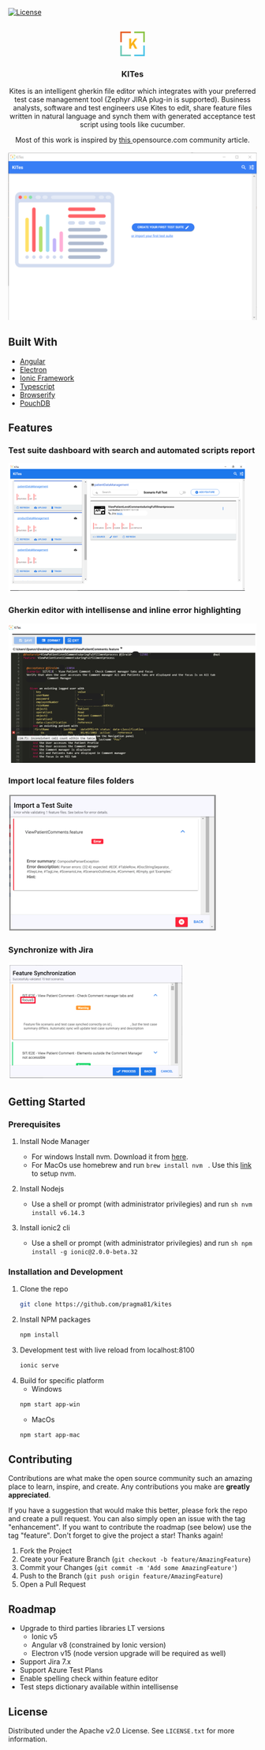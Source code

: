<div id="top"></div>

<!-- PROJECT SHIELDS -->
<!--
*** I'm using markdown "reference style" links for readability.
*** Reference links are enclosed in brackets [ ] instead of parentheses ( ).
*** See the bottom of this document for the declaration of the reference variables
*** for contributors-url, forks-url, etc. This is an optional, concise syntax you may use.
*** https://www.markdownguide.org/basic-syntax/#reference-style-links
-->

[![License](https://img.shields.io/badge/License-Apache_2.0-blue.svg)](https://opensource.org/licenses/Apache-2.0)

<!-- PROJECT LOGO -->
<br />
<div align="center">
  <a href="https://github.com/pragma81/kites">
    <img src="images/kites-icon_48x48x32.png" alt="Logo" width="50" height="50">
  </a>

<h3 align="center">KITes</h3>

  <p align="center">
    Kites is an intelligent gherkin file editor which integrates with your preferred test case management tool (Zephyr JIRA plug-in is supported). Business analysts, software and test engineers use Kites to edit, share feature files written in natural language and synch them with generated acceptance test script using tools like cucumber.
  </p>
    <p align="center">
    Most of this work is inspired by <a href="https://opensource.com/article/18/11/continuous-testing-wrong"> this </a> opensource.com community article.
    <br />
    <br />
    <img src="images/kites.png" alt="main" >
  </p>
</div>

## Built With

* [Angular](https://angular.io/)
* [Electron](https://www.electronjs.org/)
* [Ionic Framework](https://ionicframework.com/)
* [Typescript](https://www.typescriptlang.org/)
* [Browserify](https://browserify.org/)
* [PouchDB](https://pouchdb.com/)




<!-- Features -->
## Features

### Test suite dashboard with search and automated scripts report

![Test suite dashboard][dashboard]
  
### Gherkin editor with intellisense and inline error highlighting

![Editor][editor]

### Import local feature files folders
![Import][import]

### Synchronize with Jira
![Synchronize][Synchronize]



<!-- GETTING STARTED -->
## Getting Started


### Prerequisites

1. Install Node Manager
   - For windows Install nvm. Download it from [here](https://github.com/coreybutler/nvm-windows).
   - For MacOs use homebrew and run ```brew install nvm ``` . Use this [link](https://tecadmin.net/install-nvm-macos-with-homebrew/) to setup nvm.

2. Install Nodejs
    - Use a shell or prompt (with administrator privilegies) and run ```sh nvm install v6.14.3```

3. Install ionic2 cli
    - Use a shell or prompt (with administrator privilegies) and run ```sh npm install -g ionic@2.0.0-beta.32```

### Installation and Development

1. Clone the repo
   ```sh
   git clone https://github.com/pragma81/kites
   ```
3. Install NPM packages
   ```sh
   npm install
   ```
4. Development test with live reload from localhost:8100
   ```sh
   ionic serve
   ```
5. Build for specific platform
    - Windows
    ```sh
    npm start app-win 
    ```
    - MacOs
    ```sh
    npm start app-mac
    ```




<!-- CONTRIBUTING -->
## Contributing

Contributions are what make the open source community such an amazing place to learn, inspire, and create. Any contributions you make are **greatly appreciated**.

If you have a suggestion that would make this better, please fork the repo and create a pull request. You can also simply open an issue with the tag "enhancement". If you want to contribute the roadmap (see below) use the tag "feature".
Don't forget to give the project a star! Thanks again!

1. Fork the Project
2. Create your Feature Branch (`git checkout -b feature/AmazingFeature`)
3. Commit your Changes (`git commit -m 'Add some AmazingFeature'`)
4. Push to the Branch (`git push origin feature/AmazingFeature`)
5. Open a Pull Request

<!-- ROADMAP -->
## Roadmap

- Upgrade to third parties libraries LT versions
    - Ionic v5
    - Angular v8 (constrained by Ionic version)
    - Electron v15 (node version upgrade will be required as well) 
- Support Jira 7.x
- Support Azure Test Plans
- Enable spelling check within feature editor
- Test steps dictionary available within intellisense



<!-- LICENSE -->
## License

Distributed under the Apache v2.0 License. See `LICENSE.txt` for more information.



<!-- MARKDOWN LINKS & IMAGES -->
<!-- https://www.markdownguide.org/basic-syntax/#reference-style-links -->
[contributors-shield]: https://img.shields.io/github/contributors/github_username/repo_name.svg?style=for-the-badge
[contributors-url]: https://github.com/github_username/repo_name/graphs/contributors
[forks-shield]: https://img.shields.io/github/forks/github_username/repo_name.svg?style=for-the-badge
[forks-url]: https://github.com/github_username/repo_name/network/members
[stars-shield]: https://img.shields.io/github/stars/github_username/repo_name.svg?style=for-the-badge
[stars-url]: https://github.com/github_username/repo_name/stargazers
[issues-shield]: https://img.shields.io/github/issues/github_username/repo_name.svg?style=for-the-badge
[issues-url]: https://github.com/github_username/repo_name/issues
[license-shield]: https://img.shields.io/github/license/github_username/repo_name.svg?style=for-the-badge
[license-url]: https://github.com/github_username/repo_name/blob/master/LICENSE.txt
[linkedin-shield]: https://img.shields.io/badge/-LinkedIn-black.svg?style=for-the-badge&logo=linkedin&colorB=555
[linkedin-url]: https://linkedin.com/in/linkedin_username
[dashboard]: images/dashboard.png
[editor]: images/editor.png
[import]: images/import.png
[synchronize]: images/synchronize.png
